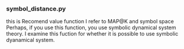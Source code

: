 ### symbol_distance.py
this is Recomend value function
I refer to  MAP@K and symbol space
Perhaps, if you use this function, you use symbolic dynamical system theory.
I examine this fuction for whether it is possible to use symbolic dyanamical system.